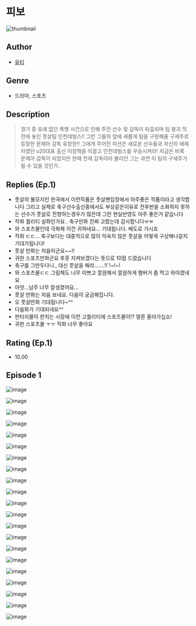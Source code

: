 # 피보
![thumbnail](https://image-comic.pstatic.net/user_contents_data/challenge_comic/2023/05/23/310852/upload_7234528354076405857_480x623.jpeg)

## Author
- [유티](https://comic.naver.com/artistTitle?id=310852)

## Genre
- 드라마, 스포츠

## Description
> 경기 중 유례 없던 폭행 사건으로 인해 주전 선수 및 감독이 퇴출되며 팀 붕괴 직전에 놓인 풋살팀 인천데빌스!! 그런 그들의 앞에 새롭게 팀을 구원해줄 구세주로 등장한 문제아 감독 유창한!! 그에게 주어진 미션은 새로운 선수들과 자신의 애제자였던 u20대표 출신 이정혁을 이끌고 인천데빌스를 우승시켜라! 지금은 비록 문제아 감독이 되었지만 한때 천재 감독이라 불리던 그는 과연 이 팀의 구세주가 될 수 있을 것인가..

## Replies (Ep.1)
- 풋살의 불모지인 한국에서 이런작품은 풋살팬입장에서 아주좋은 작품이라고 생각합니다 그리고 실제로 축구선수출신중에서도 부상같은이유로 전후반을 소화하지 못하는 선수가 풋살로 전향하는경우가 많은데 그런 현실반영도 아주 좋은거 같습니다
- 작화 퀄리티 실화인가요.. 축구만화 진짜 고팠는데 감사합니다ㅠㅠ
- 와 스포츠물인데 극화체 이건 귀하네요... 기대됩니다. 베도로 가시죠
- 작화 ㄷㄷ... 축구보다는 대중적으로 많이 익숙치 않은 풋살을 어떻게 구상해나갈지 기대가됩니다!
- 풋살 만화는 처음이군요~~!!
- 귀한 스포츠만화군요 후훗 지켜보겠다는 뜻으로 10점 드렸습니다
- 축구를 그만두다니., 대신 풋살을 해라.......!!`!~!~!
- 와 스포츠물ㄷㄷ 그림체도 너무 이쁘고 깔끔해서 깔끔하게 햄버거 좀 먹고 와야겠네요
- 아앗...남주 너무 잘생겼어요...
- 풋살 만화는 처음 보네요. 다음이 궁금해집니다.
- 오 풋살만화 기대됩니다~^^
- 다음화가 기대되네요^^
- 판타지물이 판치는 시장에 이런 고퀄리티에 스포츠물이!? 얼른 올라가십쇼!
- 귀한 스포츠물 ㅜㅜ 작화 너무 좋아요

## Rating (Ep.1)
- 10.00

## Episode 1
![image](https://image-comic.pstatic.net/user_contents_data/challenge_comic/2023/05/23/310852/upload_7377803519563608420.jpeg)

![image](https://image-comic.pstatic.net/user_contents_data/challenge_comic/2023/05/23/310852/upload_7219323191350801209.jpeg)

![image](https://image-comic.pstatic.net/user_contents_data/challenge_comic/2023/05/23/310852/upload_3761462475269159265.jpeg)

![image](https://image-comic.pstatic.net/user_contents_data/challenge_comic/2023/05/23/310852/upload_4121463494378796132.jpeg)

![image](https://image-comic.pstatic.net/user_contents_data/challenge_comic/2023/05/23/310852/upload_7365410920432939572.jpeg)

![image](https://image-comic.pstatic.net/user_contents_data/challenge_comic/2023/05/23/310852/upload_7364618189024540979.jpeg)

![image](https://image-comic.pstatic.net/user_contents_data/challenge_comic/2023/05/23/310852/upload_7075779964106585139.jpeg)

![image](https://image-comic.pstatic.net/user_contents_data/challenge_comic/2023/05/23/310852/upload_7364569982278316085.jpeg)

![image](https://image-comic.pstatic.net/user_contents_data/challenge_comic/2023/05/23/310852/upload_3846981420261389414.jpeg)

![image](https://image-comic.pstatic.net/user_contents_data/challenge_comic/2023/05/23/310852/upload_7305738422989436472.jpeg)

![image](https://image-comic.pstatic.net/user_contents_data/challenge_comic/2023/05/23/310852/upload_3834305137890046776.jpeg)

![image](https://image-comic.pstatic.net/user_contents_data/challenge_comic/2023/05/23/310852/upload_7377569320016438883.jpeg)

![image](https://image-comic.pstatic.net/user_contents_data/challenge_comic/2023/05/23/310852/upload_3689636007142449719.jpeg)

![image](https://image-comic.pstatic.net/user_contents_data/challenge_comic/2023/05/23/310852/upload_7017229860953417268.jpeg)

![image](https://image-comic.pstatic.net/user_contents_data/challenge_comic/2023/05/23/310852/upload_3545511812486411065.jpeg)

![image](https://image-comic.pstatic.net/user_contents_data/challenge_comic/2023/05/23/310852/upload_3904727740903995749.jpeg)

![image](https://image-comic.pstatic.net/user_contents_data/challenge_comic/2023/05/23/310852/upload_3631698331982652260.jpeg)

![image](https://image-comic.pstatic.net/user_contents_data/challenge_comic/2023/05/23/310852/upload_4051099332934656612.jpeg)

![image](https://image-comic.pstatic.net/user_contents_data/challenge_comic/2023/05/23/310852/upload_3487530144130740786.jpeg)

![image](https://image-comic.pstatic.net/user_contents_data/challenge_comic/2023/05/23/310852/upload_3558234449721374003.jpeg)

![image](https://image-comic.pstatic.net/user_contents_data/challenge_comic/2023/05/23/310852/upload_3690245127138652210.jpeg)
